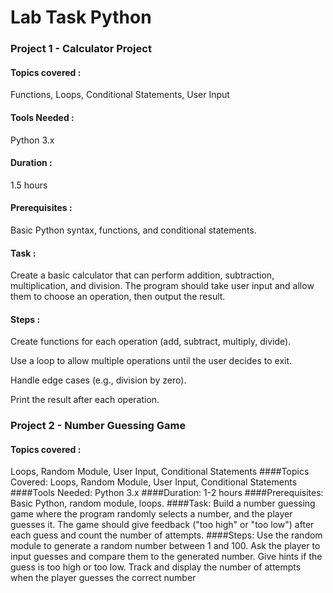 
# Lab Task Python


### Project 1 - Calculator Project

      
#### Topics covered :
   Functions, Loops, Conditional Statements, User Input
   
#### Tools Needed :
Python 3.x

#### Duration : 
1.5 hours

#### Prerequisites :
Basic Python syntax, functions, and conditional statements.

#### Task :

Create a basic calculator that can perform addition, subtraction, multiplication, and division.
The program should take user input and allow them to choose an operation, then output the result.
#### Steps :
Create functions for each operation (add, subtract, multiply, divide).

Use a loop to allow multiple operations until the user decides to exit.

Handle edge cases (e.g., division by zero).

Print the result after each operation.

### Project 2 - Number Guessing Game
#### Topics covered : 
Loops, Random Module, User Input, Conditional Statements
####Topics Covered:
Loops, Random Module, User Input, Conditional Statements
####Tools Needed: 
Python 3.x
####Duration: 
1-2 hours
####Prerequisites: 
Basic Python, random module, loops.
####Task:
Build a number guessing game where the program randomly selects a number, and the player guesses it.
The game should give feedback ("too high" or "too low") after each guess and count the number of attempts.
####Steps:
Use the random module to generate a random number between 1 and 100.
Ask the player to input guesses and compare them to the generated number.
Give hints if the guess is too high or too low.
Track and display the number of attempts when the player guesses the correct number



